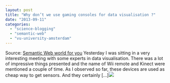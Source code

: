 ```yaml
---
layout: post
title: "Why don’t we use gaming consoles for data visualisation ?"
date: "2013-09-11"
categories: 
  - "science-blogging"
  - "semantic-web"
  - "vu-university-amsterdam"
---
```


Source: [Semantic Web world for you](http://semweb4u.wordpress.com/feed/) Yesterday I was sitting in a very interesting meeting with some experts in data visualisation. There was a lot of impressive things presented and the name of Wii remote and Kinect were mentioned a couple of time. As I observed so far, these devices are used as cheap way to get sensors. And they certainly \[…\]![](https://pixel.wp.com/b.gif?host=semweb4u.wordpress.com&blog=18410093&post=607&subd=semweb4u&ref=&feed=1)
